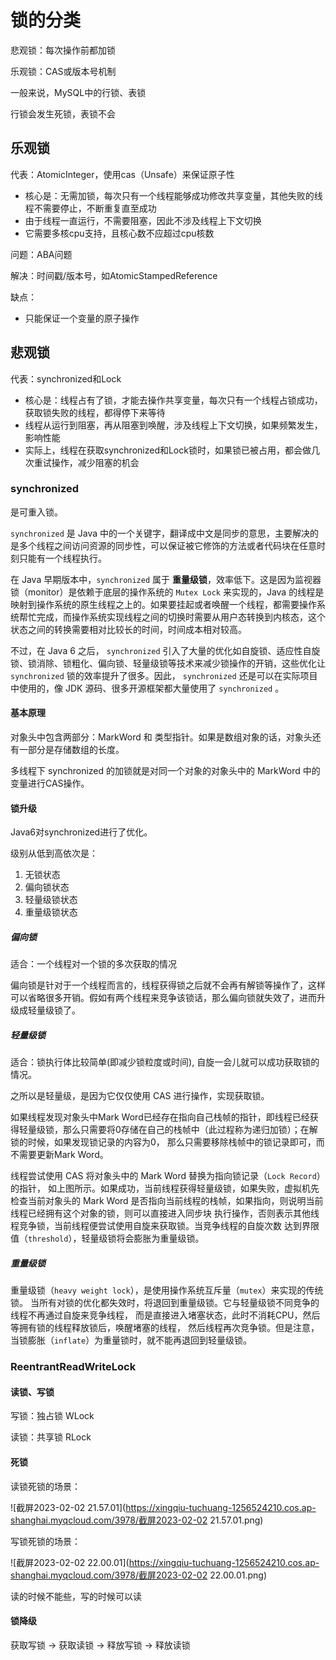 # 锁的分类

悲观锁：每次操作前都加锁

乐观锁：CAS或版本号机制



一般来说，MySQL中的行锁、表锁

行锁会发生死锁，表锁不会



## 乐观锁

代表：AtomicInteger，使用cas（Unsafe）来保证原子性

- 核心是：无需加锁，每次只有一个线程能够成功修改共享变量，其他失败的线程不需要停止，不断重复直至成功
- 由于线程一直运行，不需要阻塞，因此不涉及线程上下文切换
- 它需要多核cpu支持，且核心数不应超过cpu核数

问题：ABA问题

解决：时间戳/版本号，如AtomicStampedReference

缺点：

- 只能保证一个变量的原子操作



## 悲观锁

代表：synchronized和Lock

- 核心是：线程占有了锁，才能去操作共享变量，每次只有一个线程占锁成功，获取锁失败的线程，都得停下来等待
- 线程从运行到阻塞，再从阻塞到唤醒，涉及线程上下文切换，如果频繁发生，影响性能
- 实际上，线程在获取synchronized和Lock锁时，如果锁已被占用，都会做几次重试操作，减少阻塞的机会



### synchronized

是可重入锁。

`synchronized` 是 Java 中的一个关键字，翻译成中文是同步的意思，主要解决的是多个线程之间访问资源的同步性，可以保证被它修饰的方法或者代码块在任意时刻只能有一个线程执行。

在 Java 早期版本中，`synchronized` 属于 **重量级锁**，效率低下。这是因为监视器锁（monitor）是依赖于底层的操作系统的 `Mutex Lock` 来实现的，Java 的线程是映射到操作系统的原生线程之上的。如果要挂起或者唤醒一个线程，都需要操作系统帮忙完成，而操作系统实现线程之间的切换时需要从用户态转换到内核态，这个状态之间的转换需要相对比较长的时间，时间成本相对较高。

不过，在 Java 6 之后， `synchronized` 引入了大量的优化如自旋锁、适应性自旋锁、锁消除、锁粗化、偏向锁、轻量级锁等技术来减少锁操作的开销，这些优化让 `synchronized` 锁的效率提升了很多。因此， `synchronized` 还是可以在实际项目中使用的，像 JDK 源码、很多开源框架都大量使用了 `synchronized` 。



#### 基本原理

对象头中包含两部分：MarkWord 和 类型指针。如果是数组对象的话，对象头还有一部分是存储数组的长度。

多线程下 synchronized 的加锁就是对同一个对象的对象头中的 MarkWord 中的变量进行CAS操作。



#### 锁升级

Java6对synchronized进行了优化。

级别从低到高依次是：

1. 无锁状态
2. 偏向锁状态
3. 轻量级锁状态
4. 重量级锁状态



##### 偏向锁

适合：一个线程对一个锁的多次获取的情况

偏向锁是针对于一个线程而言的，线程获得锁之后就不会再有解锁等操作了，这样可以省略很多开销。假如有两个线程来竞争该锁话，那么偏向锁就失效了，进而升级成轻量级锁了。



##### 轻量级锁

适合：锁执行体比较简单(即减少锁粒度或时间), 自旋一会儿就可以成功获取锁的情况。

之所以是轻量级，是因为它仅仅使用 CAS 进行操作，实现获取锁。

如果线程发现对象头中Mark Word已经存在指向自己栈帧的指针，即线程已经获得轻量级锁，那么只需要将0存储在自己的栈帧中（此过程称为递归加锁）；在解锁的时候，如果发现锁记录的内容为0， 那么只需要移除栈帧中的锁记录即可，而不需要更新Mark Word。

线程尝试使用 CAS 将对象头中的 Mark Word 替换为指向锁记录（`Lock Record`）的指针， 如上图所示。如果成功，当前线程获得轻量级锁，如果失败，虚拟机先检查当前对象头的 Mark Word 是否指向当前线程的栈帧，如果指向，则说明当前线程已经拥有这个对象的锁，则可以直接进入同步块 执行操作，否则表示其他线程竞争锁，当前线程便尝试使用自旋来获取锁。当竞争线程的自旋次数 达到界限值（`threshold`），轻量级锁将会膨胀为重量级锁。



##### 重量级锁

重量级锁（`heavy weight lock`），是使用操作系统互斥量（`mutex`）来实现的传统锁。 当所有对锁的优化都失效时，将退回到重量级锁。它与轻量级锁不同竞争的线程不再通过自旋来竞争线程， 而是直接进入堵塞状态，此时不消耗CPU，然后等拥有锁的线程释放锁后，唤醒堵塞的线程， 然后线程再次竞争锁。但是注意，当锁膨胀（`inflate`）为重量锁时，就不能再退回到轻量级锁。



### ReentrantReadWriteLock

#### 读锁、写锁

写锁：独占锁 WLock

读锁：共享锁 RLock



#### 死锁

读锁死锁的场景：

![截屏2023-02-02 21.57.01](https://xingqiu-tuchuang-1256524210.cos.ap-shanghai.myqcloud.com/3978/截屏2023-02-02 21.57.01.png)

写锁死锁的场景：

![截屏2023-02-02 22.00.01](https://xingqiu-tuchuang-1256524210.cos.ap-shanghai.myqcloud.com/3978/截屏2023-02-02 22.00.01.png)

读的时候不能些，写的时候可以读

#### 锁降级

获取写锁 -> 获取读锁 -> 释放写锁 -> 释放读锁


